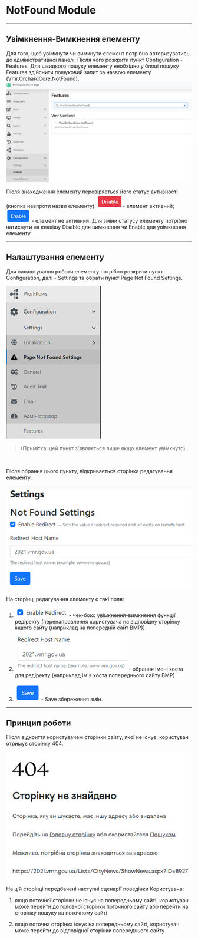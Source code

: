 # NotFound Module

---

## Увімкнення-Вимкнення елементу

Для того, щоб увімкнути чи вимкнути елемент потрібно авторизуватись до адміністративної панелі. Після чого розкрити пункт Configuration - Features. Для швидкого пошуку елементу необхідно у блоці пошуку Features здійснити пошуковий запит за назвою елементу (Vmr.OrchardCore.NotFound).
![](assets/media/image102.png)

Після знаходження елементу перевіряється його статус активності (кнопка навпроти назви елементу): ![](assets/media/image103.png) - елемент активний; ![](assets/media/image104.png) - елемент не активний.
Для зміни статусу елементу потрібно натиснути на клавішу Disable для вимкнення чи Enable для увімкнення елементу.

---

## Налаштування елементу

Для налаштування роботи елементу потрібно розкрити пункт Configuration, далі - Settings та обрати пункт Page Not Found Settings.

![](assets/media/image105.png)

>(Примітка: цей пункт з'являється лише якщо елемент увімкнуто).

&nbsp;

Після обрання цього пункту, відкривається сторінка редагування елементу. 

![](assets/media/image106.png)

На сторінці редагування елементу є такі поля:

1)  ![](assets/media/image107.png) - чек-бокс увімкнення-вимкнення функції редіректу (перенаправлення користувача на відповідну сторінку іншого сайту (наприклад на попередній сайт ВМР))

2)  ![](assets/media/image108.png) - обрання імені хоста для редіректу (наприклад ім'я хоста попереднього сайту ВМР)

3)  ![](assets/media/image109.png) - Save збереження змін.

---

## Принцип роботи

Після відкриття користувачем сторінки сайту, якої не існує, користувач отримує сторінку 404.

![](assets/media/image110.png)


На цій сторінці передбачені наступні сценарії поведінки Користувача:

1)  якщо поточної сторінки не існує на попередньому сайті, користувач може перейти до головної сторінки поточного сайту або перейти на сторінку пошуку на поточному сайті

2)  якщо поточна сторінка існує на попередньому сайті, користувач може перейти до відповідної сторінки попереднього сайту
